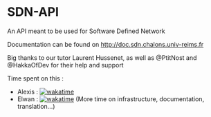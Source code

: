 # SDN-API

An API meant to be used for Software Defined Network

Documentation can be found on http://doc.sdn.chalons.univ-reims.fr

Big thanks to our tutor Laurent Hussenet, as well as @PtitNost and @HakkaOfDev for their help and support

Time spent on this :
- Alexis : [![wakatime](https://wakatime.com/badge/user/9781b89a-a12a-4c30-86d9-8a6c9d6b0a92/project/ac70e0b7-d5d8-40da-8de7-affb206ad3f4.svg)](https://wakatime.com/badge/user/9781b89a-a12a-4c30-86d9-8a6c9d6b0a92/project/ac70e0b7-d5d8-40da-8de7-affb206ad3f4)
- Elwan : [![wakatime](https://wakatime.com/badge/user/77b69510-90ee-4969-96dc-ec33acb58d61/project/e77b06b7-db81-49ce-b56e-b011c1ab2e39.svg)](https://wakatime.com/badge/user/77b69510-90ee-4969-96dc-ec33acb58d61/project/e77b06b7-db81-49ce-b56e-b011c1ab2e39) (More time on infrastructure, documentation, translation...)
